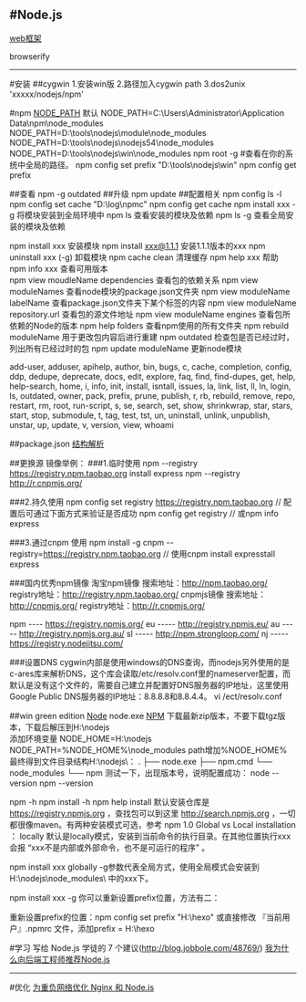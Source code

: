 #Node.js
-----

[web框架](http://www.csdn.net/article/2014-03-25/2818964-web-application-frameworks-for-node-js)

browserify

---
#安装
##cygwin
1.安装win版
2.路径加入cygwin path
3.dos2unix 'xxxxx/nodejs/npm'

#npm
[NODE_PATH](http://segmentfault.com/a/1190000002478924)
默认
NODE_PATH=C:\Users\Administrator\Application Data\npm\node_modules 
NODE_PATH=D:\tools\nodejs\module\node_modules
NODE_PATH=D:\tools\nodejs\nodejs54\node_modules
NODE_PATH=D:\tools\nodejs\win\node_modules
npm root -g     #查看在你的系统中全局的路径。
npm config set prefix "D:\tools\nodejs\win"
npm config get prefix

##查看
npm -g outdated
##升级
npm update <name>
##配置相关
npm config ls -l
npm config set cache "D:\\log\\npmc"
npm config get cache
npm install xxx -g 将模块安装到全局环境中
npm ls 查看安装的模块及依赖
npm ls -g 查看全局安装的模块及依赖

npm install xxx         安装模块
npm install xxx@1.1.1   安装1.1.1版本的xxx
npm uninstall xxx  (-g) 卸载模块
npm cache clean         清理缓存
npm help xxx            帮助
npm info xxx 		查看可用版本	
npm view moudleName dependencies  查看包的依赖关系
npm view moduleNames              查看node模块的package.json文件夹
npm view moduleName labelName     查看package.json文件夹下某个标签的内容
npm view moduleName repository.url  查看包的源文件地址
npm view moduleName engines       查看包所依赖的Node的版本
npm help folders                  查看npm使用的所有文件夹
npm rebuild moduleName            用于更改包内容后进行重建
npm outdated                      检查包是否已经过时，列出所有已经过时的包
npm update moduleName             更新node模块

add-user, adduser, apihelp, author, bin, bugs, c, cache,
completion, config, ddp, dedupe, deprecate, docs, edit,
explore, faq, find, find-dupes, get, help, help-search,
home, i, info, init, install, isntall, issues, la, link,
list, ll, ln, login, ls, outdated, owner, pack, prefix,
prune, publish, r, rb, rebuild, remove, repo, restart, rm,
root, run-script, s, se, search, set, show, shrinkwrap,
star, stars, start, stop, submodule, t, tag, test, tst, un,
uninstall, unlink, unpublish, unstar, up, update, v,
version, view, whoami

##package.json
[结构解析](http://blog.csdn.net/woxueliuyun/article/details/39294375)

##更换源
镜像举例：
###1.临时使用
npm --registry https://registry.npm.taobao.org install express
npm --registry http://r.cnpmjs.org/ 

###2.持久使用
npm config set registry https://registry.npm.taobao.org
// 配置后可通过下面方式来验证是否成功
npm config get registry
// 或npm info express

###3.通过cnpm
使用
npm install -g cnpm --registry=https://registry.npm.taobao.org
// 使用cnpm install expresstall express

###国内优秀npm镜像
淘宝npm镜像
搜索地址：http://npm.taobao.org/
registry地址：http://registry.npm.taobao.org/
cnpmjs镜像
搜索地址：http://cnpmjs.org/
registry地址：http://r.cnpmjs.org/

npm ---- https://registry.npmjs.org/
eu ----- http://registry.npmjs.eu/
au ----- http://registry.npmjs.org.au/
sl ----- http://npm.strongloop.com/
nj ----- https://registry.nodejitsu.com/




###设置DNS
cygwin内部是使用windows的DNS查询，而nodejs另外使用的是c-ares库来解析DNS，这个库会读取/etc/resolv.conf里的nameserver配置，而默认是没有这个文件的，需要自己建立并配置好DNS服务器的IP地址，这里使用Google Public DNS服务器的IP地址：8.8.8.8和8.8.4.4。
vi /ect/resolv.conf

##win green edition
[Node](http://nodejs.cn/download/) node.exe
[NPM](http://nodejs.org/dist/npm/)
下载最新zip版本，不要下载tgz版本，下载后解压到H:\nodejs\
添加环境变量
NODE_HOME=H:\nodejs
NODE_PATH=%NODE_HOME%\node_modules
path增加%NODE_HOME%\
最终得到文件目录结构H:\nodejs\：
.
├── node.exe
├── npm.cmd
└── node_modules
    └── npm
测试一下，出现版本号，说明配置成功：
node --version
npm --version

npm -h
npm install -h
npm help install
默认安装仓库是 https://registry.npmjs.org ，查找包可以到这里 http://search.npmjs.org ，一切都很像maven。有两种安装模式可选，参考 npm 1.0 Global vs Local installation ： 
locally 
默认是locally模式，安装到当前命令的执行目录。在其他位置执行xxx会报 “xxx不是内部或外部命令，也不是可运行的程序” 。

npm install xxx
globally 
-g参数代表全局方式，使用全局模式会安装到 H:\nodejs\node_modules\ 中的xxx下。

npm install xxx -g
你可以重新设置prefix位置，方法有二：

重新设置prefix的位置：npm config set prefix "H:\hexo"
或直接修改 『当前用户』.npmrc 文件，添加prefix = H:\hexo






#学习
写给 Node.js 学徒的 7 个建议(http://blog.jobbole.com/48769/)
[我为什么向后端工程师推荐Node.js](http://blog.jobbole.com/9378/)


-----
#优化
[为重负网络优化 Nginx 和 Node.js](http://blog.jobbole.com/32670/)






















